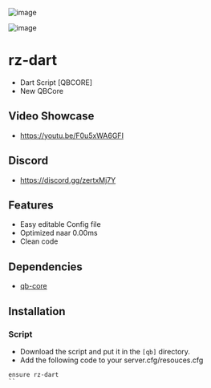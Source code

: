 ![image](https://cdn.discordapp.com/attachments/352733374235803648/1115443897724842106/relaseDART.png)

![image](https://cdn.discordapp.com/attachments/348332068574461953/1115376235908968601/code.png)

# rz-dart
- Dart Script [QBCORE]
- New QBCore

## Video Showcase
- https://youtu.be/F0u5xWA6GFI
## Discord
- https://discord.gg/zertxMj7Y

## Features
- Easy editable Config file
- Optimized naar 0.00ms
- Clean code

## Dependencies
- [qb-core](https://github.com/qbcore-framework/qb-core)

## Installation

### Script
- Download the script and put it in the `[qb]` directory.
- Add the following code to your server.cfg/resouces.cfg
```
ensure rz-dart
``


